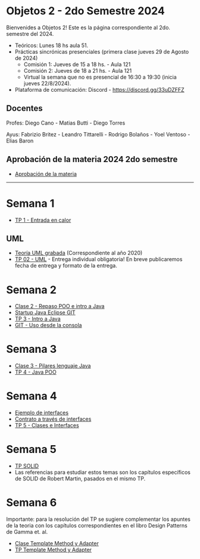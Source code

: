 # Objetos 2 - 2do Semestre 2024
Bienvenides a Objetos 2! Este es la página correspondiente al 2do. semestre del 2024.

* Teóricos: Lunes 18 hs aula 51.     
* Prácticas sincrónicas presenciales (primera clase jueves 29 de Agosto de 2024)
  * Comisión 1: Jueves de 15 a 18 hs. - Aula 121
  * Comisión 2: Jueves de 18 a 21 hs. - Aula 121
  * Virtual la semana que no es presencial de 16:30 a 19:30 (inicia jueves 22/8/2024). 
* Plataforma de comunicación: Discord - https://discord.gg/33uDZFFZ

## Docentes
Profes: Diego Cano - Matias Butti - Diego Torres

Ayus: Fabrizio Britez - Leandro Tittarelli - Rodrigo Bolaños - Yoel Ventoso - Elias Baron

## Aprobación de la materia 2024 2do semestre

* [Aprobación de la materia](https://github.com/POO2UNQ/site/blob/9925ab45bebdf834db5cb516f64db5f0cb453091/aprobacion%20de%20la%20materia/Aprobacio%CC%81n%20de%20la%20materia%20-%202024%202do%20Sem.pdf)


---
# Semana 1

* [TP 1 - Entrada en calor](https://github.com/POO2UNQ/site/tree/main/TP01)

## UML
* [Teoría UML grabada](https://www.youtube.com/watch?v=oYSLwORU0ZM)  (Correspondiente al año 2020)
* [TP 02 - UML](https://github.com/POO2UNQ/site/blob/main/TP%2002/TP%2002%20UML.pdf) - Entrega individual obligatoria! En breve publicaremos fecha de entrega y formato de la entrega.


# Semana 2
* [Clase 2 - Repaso POO e intro a Java](https://github.com/POO2UNQ/site/blob/7221cbd255ac59c699725ea92891faf70e2dac6b/teorias/Lenguajes%20de%20programaci%C3%B3n%20%20-%20Java%20-%20BigPicture.pdf)
* [ Startup Java Eclipse GIT](https://youtu.be/3ITG-OFhThc)
* [TP 3 - Intro a Java](https://github.com/POO2UNQ/site/blob/a75e0da36670c3377f275343386f9497feca1df3/TP03/TP03%20-%20Intro%20a%20Java.pdf)
* [ GIT - Uso desde la consola ](https://www.youtube.com/watch?v=C-WgNtdGsR4)


# Semana 3
* [Clase 3 - Pilares lenguaje Java](https://github.com/POO2UNQ/site/blob/efc36db38e7ebf3000f7f909863dbaed0894934b/teorias/Pilares%20del%20lenguaje%20Java.pdf)
* [TP 4 - Java POO](https://drive.google.com/drive/folders/1OB2GWBO5rKLoybPt0599fQ3GYTqonkJv?usp=drive_link)
  

# Semana 4
* [Ejemplo de interfaces](https://github.com/POO2UNQ/site/blob/0c5e1ca5ded991534aefd28b5a531140a412f748/teorias/1-Ejemplo%20de%20interfaces.pdf)
* [Contrato a través de interfaces](https://github.com/POO2UNQ/site/blob/0c5e1ca5ded991534aefd28b5a531140a412f748/teorias/Contratos%20a%20traves%20de%20Interfaces.%20Inyecci%C3%B3n%20de%20dependencias.pdf)
* [TP 5 - Clases e Interfaces](https://github.com/POO2UNQ/site/blob/main/TP%20Interfaces/TP%20%E2%80%93%20Clases%20Abstractas%20e%20Interfaces.pdf)


# Semana 5
* [TP SOLID](https://github.com/POO2UNQ/site/blob/4ec523d19a3e33ddc22ff1531b25695a48580a04/TP%20SOLID/TP%20SOLID.pdf)
* Las referencias para estudiar estos temas son los capítulos específicos de SOLID de Robert Martin, pasados en el mismo TP.


# Semana 6
Importante: para la resolución del TP se sugiere complementar los apuntes de la teoria con los capítulos correspondientes en el libro Design Patterns de Gamma et. al.
* [Clase Template Method y Adapter](https://drive.google.com/file/d/14wC6kp_7x1-nwCZ-D8Lu_UUO-DeC45nw/view?usp=sharing) 
* [TP Template Method y Adapter](https://github.com/POO2UNQ/site/blob/9b995ec7b0edf22f9eef17a89d2cb11953ec81b2/TP%20template%20method%20-%20Adapter/TP%20Template%20Method%20y%20Adapter.pdf)

<!--
* [Slide de Streams](https://github.com/POO2UNQ/site/blob/badf76eeb51a455357259c1aec4cec7d8ab51f13/teorias/Streams.pdf)
* [Slide de Enums](https://github.com/POO2UNQ/site/blob/badf76eeb51a455357259c1aec4cec7d8ab51f13/teorias/Enumerativos.pdf)
* [TP Streams y Enums](https://github.com/POO2UNQ/site/blob/main/TP%20streams%20y%20enums/TP%20Enumerativos%20y%20Streams%20.pdf)
* [TP - Test Doubles](https://github.com/POO2UNQ/site/blob/main/docs/Test-y-Test-Doubles.pdf)
* [Mockito - Explicación del framework y como usarlo](https://www.youtube.com/watch?v=Tys62sak1Jk)
* [PPT - Mockito](https://github.com/POO2UNQ/site/blob/main/mockito/mockito.pdf)
* [Mockito - Biblioteca v5](https://github.com/POO2UNQ/site/tree/main/mockito/framework%20%26%20dependencies/Mockito/Mockito%20v5)
* [Ejemplos - Guerrero y Otros](https://github.com/POO2UNQ/site/tree/main/mockito/ejemplos)



-- [Mockito - Biblioteca](https://github.com/POO2UNQ/site/tree/main/mockito/framework%20%26%20dependencies/Mockito)
-- [Ejemplos - Guerrero y Otros](https://github.com/POO2UNQ/site/tree/main/mockito/ejemplos)
 

# Semana 7
* [TP Final SEM](https://github.com/POO2UNQ/site/blob/ed78731bf188f940ab47d5943c98d42019c251e0/TP%202024%201%20sem/TP_Final.docx.pdf)



# Semana 8
Importante: para la resolución del TP se sugiere complementar los apuntes de la teoria con los capítulos correspondientes en el libro Design Patterns de Gamma et. al.
* [Clase Composite](https://github.com/POO2UNQ/site/blob/29a8424866c71c78e57dd1301de9a4612a253469/Teor%C3%ADa%20Composite.pdf)
* [Clase State](https://github.com/POO2UNQ/site/blob/29a8424866c71c78e57dd1301de9a4612a253469/Teor%C3%ADa%20State.pdf)
* [TP Composite](https://github.com/POO2UNQ/site/tree/main/TP%20Composite)
* [TP State y Strategy](https://github.com/POO2UNQ/site/tree/main/TP%20State%20y%20Strategy). Sólo el ejercicio que corresponde al patrón State.

# Semana 9
Importante: para la resolución del TP se sugiere complementar los apuntes de la teoria con los capítulos correspondientes en el libro Design Patterns de Gamma et. al.
* [TP Observer](https://github.com/POO2UNQ/site/tree/main/TP%20Observer)

# Semana 10
* [Examen resuelto: Empresa Ingenieria](https://github.com/POO2UNQ/site/tree/main/examenes/Empresa-Ingenieria)
* [Explicación examen resuelto Empresa Ingenieria](https://drive.google.com/file/d/1D6SMJNm3xAPuqHfwKWCb6PrEbOS-x_-C/view?usp=drive_link)

* [Examen resuelto: Aeropuerto](https://github.com/POO2UNQ/site/tree/main/examenes/airport). Nota: Hay publicadas dos soluciones similares, ambas validas.
  

# Semana 10
* [Clase téorica sobre introducción a arquitectura](https://drive.google.com/file/d/1JUvUj0hhvCTpnh-JeUEH5Pd_fCTmM27Y/view?usp=drive_link)


---
* [Slides usados en  la teoría](https://github.com/POO2UNQ/site/blob/eeb042bd0b56ef490fe35ff0cd1416a6e43ce281/teorias/Contratos%20a%20traves%20de%20Interfaces.%20Inyecci%C3%B3n%20de%20dependencias.pdf)
---

---
# Semana 8


Importante: el material de estudio, ademas de los apuntes de la teoria son los capítulos correspondientes en el libro Design Patterns de Gamma et. al.

* [TP Composite](https://github.com/POO2UNQ/site/tree/main/TP%20Composite)
* [TP State y Strategy](https://github.com/POO2UNQ/site/tree/main/TP%20State%20y%20Strategy). Sólo el primer ejercicio (Encriptación), el resto será retomado cuando veamos otro patrón en la teoría.

# Trabajo final - Vinchucas
* [Trabajo Final - Enunciado](https://github.com/POO2UNQ/site/blob/c572c9ad098e5b134aca5897e6b62f70eb0b6ce1/TP%20Integrador%202023/Trabajo%20Grupal%20%20A%20la%20caza%20de%20las%20vinchucas%202023.pdf)





---
# Semana 9
Importante: para la resolución del TP se sugiere complementar los apuntes de la teoria con los capítulos correspondientes en el libro Design Patterns de Gamma et. al.

* [TP State y Strategy](https://github.com/POO2UNQ/site/tree/main/TP%20State%20y%20Strategy)
* [TP Observer](https://github.com/POO2UNQ/site/tree/main/TP%20Observer)


---
# Semana 10
* [TP Refactoring](https://github.com/POO2UNQ/site/blob/main/TP_Refactoring.zip)

--> 
